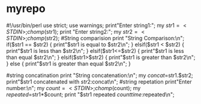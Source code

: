 # myrepo
#!/usr/bin/perl
use strict;
use warnings;
print"Enter string1:";
my $str1=<STDIN>;
chomp ($str1);
print "Enter string2:";
my $str2=<STDIN>;
chomp ($str2);
#String comparision
print "String Comparison:\n";
if($str1 == $str2)
{
	print"$str1 is equal to $str2\n";
}
elsif($str1 < $str2)
{
	print"$str1 is less than $str2\n";
}
elsif($str1<=$str2)
{
	print"$str1 is less than equal $str2\n";
}
elsif($str1>$str2)
{
	print"$str1 is greater than $str2\n";
}
else
{
	print"$str1 is greater than equal $str2\n";
}

#string concatination
print "String concatenation:\n";
my $concat=$str1.$str2;
print"$str1 concatenated with $str2:$concat\n";
#string repetation
print"Enter number:\n";
my $count=<STDIN>;
chomp($count);
my $repeated=$str1*$count;
print "$str1 repeated $count time:$repeated\n";


